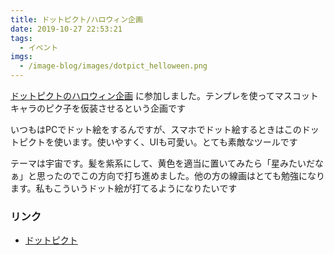 ```yaml
---
title: ドットピクト/ハロウィン企画
date: 2019-10-27 22:53:21
tags:
  - イベント
imgs:
  - /image-blog/images/dotpict_helloween.png
---
```


[ドットピクトのハロウィン企画](https://twitter.com/dotpict/status/1187946667179249665) に参加しました。テンプレを使ってマスコットキャラのピク子を仮装させるという企画です

いつもはPCでドット絵をするんですが、スマホでドット絵するときはこのドットピクトを使います。使いやすく、UIも可愛い。とても素敵なツールです

テーマは宇宙です。髪を紫系にして、黄色を適当に置いてみたら「星みたいだなぁ」と思ったのでこの方向で打ち進めました。他の方の線画はとても勉強になります。私もこういうドット絵が打てるようになりたいです


### リンク
- [ドットピクト](https://dotpict.net)
